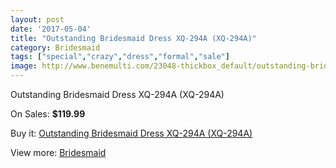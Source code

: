 ```yaml
---
layout: post
date: '2017-05-04'
title: "Outstanding Bridesmaid Dress XQ-294A (XQ-294A)"
category: Bridesmaid
tags: ["special","crazy","dress","formal","sale"]
image: http://www.benemulti.com/23048-thickbox_default/outstanding-bridesmaid-dress-xq-294a-xq-294a.jpg
---
```

Outstanding Bridesmaid Dress XQ-294A (XQ-294A)

On Sales: **$119.99**
<a href="https://www.benemulti.com/en/bridesmaid/8799-outstanding-bridesmaid-dress-xq-294a-xq-294a.html"><amp-img layout="responsive" width="600" height="600" src="//www.benemulti.com/23048-thickbox_default/outstanding-bridesmaid-dress-xq-294a-xq-294a.jpg" alt="Outstanding Bridesmaid Dress XQ-294A (XQ-294A) 0" /></a>
<a href="https://www.benemulti.com/en/bridesmaid/8799-outstanding-bridesmaid-dress-xq-294a-xq-294a.html"><amp-img layout="responsive" width="600" height="600" src="//www.benemulti.com/23049-thickbox_default/outstanding-bridesmaid-dress-xq-294a-xq-294a.jpg" alt="Outstanding Bridesmaid Dress XQ-294A (XQ-294A) 1" /></a>

Buy it: [Outstanding Bridesmaid Dress XQ-294A (XQ-294A)](https://www.benemulti.com/en/bridesmaid/8799-outstanding-bridesmaid-dress-xq-294a-xq-294a.html "Outstanding Bridesmaid Dress XQ-294A (XQ-294A)")

View more: [Bridesmaid](https://www.benemulti.com/en/74-bridesmaid "Bridesmaid")